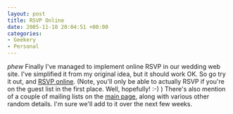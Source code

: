 ```yaml
---
layout: post
title: RSVP Online
date: 2005-11-10 20:04:51 +00:00
categories:
- Geekery
- Personal
---
```

*phew* Finally I've managed to implement online RSVP in our wedding web site.  I've simplified it from my original idea, but it should work OK.  So go try it out, and [RSVP online](http://wedding.mathieson.name/).  (Note, you'll only be able to actually RSVP if you're on the guest list in the first place.  Well, hopefully! :-) )  There's also mention of a couple of mailing lists on the [main page](http://wedding.mathieson.name/), along with various other random details.  I'm sure we'll add to it over the next few weeks.
